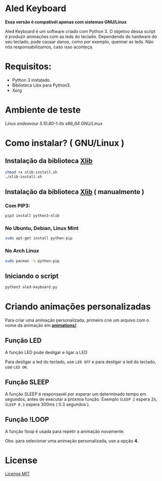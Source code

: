 # Aled Keyboard

**Essa versão é compativél apenas com sistemas GNU/Linux**

Aled Keyboard é um software criado com Python 3. O objetivo dessa script é produzir animações com as leds do teclado.
Dependendo do hardware do seu teclado, pode causar danos, como por exemplo, queimar as leds. Não nós responsabilizamos, caso isso aconteça.

# Requisitos:

  - Python 3 instalado.
  - Biblioteca Libx para Python3.
  - Xorg

# Ambiente de teste
  *Linux endeavour 5.10.80-1-lts x86_64 GNU/Linux*

# Como instalar? ( GNU/Linux )

## Instalação da biblioteca [Xlib](https://pypi.org/project/xlib/)

```sh
chmod +x xlib-install.sh
./xlib-install.sh
```

## Instalação da biblioteca [Xlib](https://pypi.org/project/xlib/) ( manualmente )

### Com PIP3:
```sh
pip3 install python3-xlib
```

### No Ubuntu, Debian, Linux Mint
```sh
sudo apt-get install python-pip
```

### No Arch Linux
```sh
sudo pacman -S python-pip
```

## Iniciando o script
```sh
python3 aled-keyboard.py 
```

# Criando animações personalizadas
Para criar uma animação personalizada, primeiro crie um arquivo com o nome da animação em [**animations/**](animations).

## Função LED
A função LED pode desligar e ligar a LED

Para desligar a led do teclado, use `LED OFF` e para desligar a led do teclado, use `LED ON`.

## Função SLEEP
A função SLEEP é responsavél por esperar um determinado tempo em segundos, antes de executar a próxima função.
Exemplo `SLEEP 2` espera 2s, `SLEEP 0.3` espera 300ms ( 0.3 segundos ).

## Função !LOOP
A função !loop é usada para repetir a animação novamente.

Obs: para selecionar uma animação personalizada, use a opção **4**.

# License

[License MIT](LICENSE)
